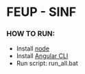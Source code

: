 # FEUP - SINF

### HOW TO RUN:
- Install [node](https://nodejs.org/en/)
- Install [Angular CLI](https://cli.angular.io/)
- Run script: run_all.bat   
